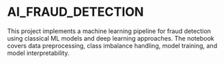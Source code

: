 # AI_FRAUD_DETECTION
This project implements a machine learning pipeline for fraud detection using classical ML models and deep learning approaches. The notebook covers data preprocessing, class imbalance handling, model training, and model interpretability.
